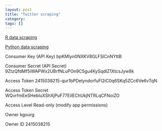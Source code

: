 ```yaml
---
layout: post
title: "Twitter scraping"
category: 
tags: []
---
```


[R data scraping](http://www.datablog.sytpp.net/2014/04/scraping-twitter-with-r-a-how-to/)

[Python data scraping](http://knightlab.northwestern.edu/2014/03/15/a-beginners-guide-to-collecting-twitter-data-and-a-bit-of-web-scraping/)


Consumer Key (API Key) bpKMlyn0NXKV8GLFSlCnNYttB


Consumer Secret (API Secret) 9ZtzQfdMf5iWAPWx2UBrfNLuPOn9C5gu4KySqdIZ1XtcsJyw8k

Access Token 2415038215-qur1bPDelyndorfuFl2iC0q6SKq5ZCc6Ve6vTqN 

Access Token Secret WQvrfmEeSHebIuXShXjPuF77EiIEChUkjNTRLqCFNoiZO 

Access Level Read-only (modify app permissions)


Owner kgourg


Owner ID 2415038215 
